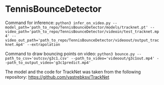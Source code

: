 # TennisBounceDetector

Command for inference: `python3 infer_on_video.py --model_path='path_to_repo/TennisBounceDetector/models/tracknet.pt' --video_path='path_to_repo/TennisBounceDetector/videoin/test_tracknet.mp4' --video_out_path='path_to_repo/TennisBounceDetector/videoout/output_tracknet.mp4' --extrapolation`

Command to draw bouncing points on video: `python3 bounce.py --path_to_csv='outcsv/g3c1.csv' --path_to_video='videoout/g3c1out.mp4' --path_to_output_video='g3c1predict.mp4'`

The model and the code for TrackNet was taken from the following repository: https://github.com/yastrebksv/TrackNet
